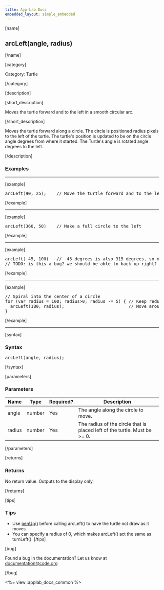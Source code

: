 ```yaml
---
title: App Lab Docs
embedded_layout: simple_embedded
---
```


[name]

## arcLeft(angle, radius)

[/name]


[category]

Category: Turtle

[/category]

[description]

[short_description]

Moves the turtle forward and to the left in a smooth circular arc.

[/short_description]

Moves the turtle forward along a circle. The circle is positioned radius pixels to the left of the turtle. The turtle's position is updated to be on the circle angle degrees from where it started. The Turtle's angle is rotated angle degrees to the left.

[/description]

### Examples
____________________________________________________

[example]

<pre>
arcLeft(90, 25);    // Move the turtle forward and to the left
</pre>

[/example]

____________________________________________________

[example]

<pre>
arcLeft(360, 50)    // Make a full circle to the left
</pre>

[/example]

____________________________________________________

[example]

<pre>
arcLeft(-45, 100)   // -45 degrees is also 315 degrees, so move forward by 315 degrees
// TODO: is this a bug? we should be able to back up right?
</pre>

[/example]

____________________________________________________

[example]

<pre>
// Spiral into the center of a circle
for (var radius = 100; radius>0; radius -= 5) { // Keep reducing the radius until we are at the center
  arcLeft(180, radius);                         // Move around half the circle before we do the next smaller arc
}
</pre>

[/example]

____________________________________________________

[syntax]

### Syntax
<pre>
arcLeft(angle, radius);
</pre>

[/syntax]

[parameters]

### Parameters

| Name  | Type | Required? | Description |
|-----------------|------|-----------|-------------|
| angle | number | Yes | The angle along the circle to move.  |
| radius | number | Yes | The radius of the circle that is placed left of the turtle. Must be >= 0.  |

[/parameters]

[returns]

### Returns
No return value. Outputs to the display only.

[/returns]

[tips]

### Tips
- Use [penUp()](/applab/docs/penUp) before calling arcLeft() to have the turtle not draw as it moves.
- You can specify a radius of 0, which makes arcLeft() act the same as turnLeft().
[/tips]

[bug]

Found a bug in the documentation? Let us know at documentation@code.org

[/bug]

<%= view :applab_docs_common %>
